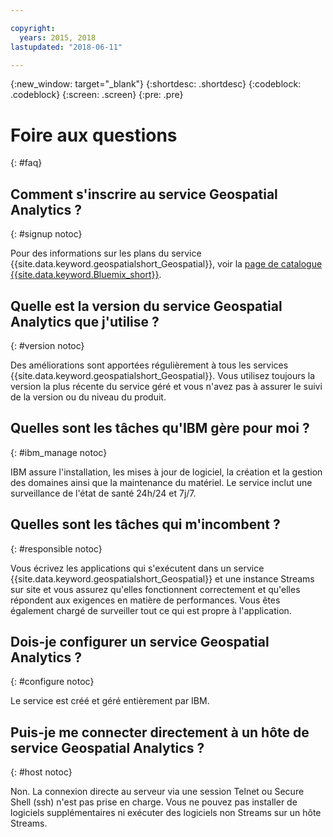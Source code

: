 ```yaml
---

copyright:
  years: 2015, 2018
lastupdated: "2018-06-11"

---
```


<!-- Attribute definitions -->
{:new_window: target="_blank"}
{:shortdesc: .shortdesc}
{:codeblock: .codeblock}
{:screen: .screen}
{:pre: .pre}

# Foire aux questions
{: #faq}

## Comment s'inscrire au service Geospatial Analytics ?
{: #signup notoc}

Pour des informations sur les plans du service {{site.data.keyword.geospatialshort_Geospatial}}, voir la [page de catalogue {{site.data.keyword.Bluemix_short}}](https://console.ng.bluemix.net/catalog/services/geospatial-analytics).

## Quelle est la version du service Geospatial Analytics que j'utilise ?
{: #version notoc}

Des améliorations sont apportées régulièrement à tous les services {{site.data.keyword.geospatialshort_Geospatial}}. Vous utilisez toujours la version la plus récente du service géré et vous n'avez pas à assurer le suivi de la version ou du niveau du produit.

## Quelles sont les tâches qu'IBM gère pour moi ?
{: #ibm_manage notoc}

IBM assure l'installation, les mises à jour de logiciel, la création et la gestion des domaines ainsi que la maintenance du matériel. Le service inclut une surveillance de l'état de santé 24h/24 et 7j/7.


## Quelles sont les tâches qui m'incombent ?
{: #responsible notoc}

Vous écrivez les applications qui s'exécutent dans un service {{site.data.keyword.geospatialshort_Geospatial}} et une instance Streams sur site et vous assurez qu'elles fonctionnent correctement et qu'elles répondent aux exigences en matière de performances. Vous êtes également chargé de surveiller tout ce qui est propre à l'application.


## Dois-je configurer un service Geospatial Analytics ?
{: #configure notoc}

Le service est créé et géré entièrement par IBM.

## Puis-je me connecter directement à un hôte de service Geospatial Analytics ?
{: #host notoc}

Non. La connexion directe au serveur via une session Telnet ou Secure Shell (ssh) n'est pas prise en charge. Vous ne pouvez pas installer de logiciels supplémentaires ni exécuter des logiciels non Streams sur un hôte Streams.
